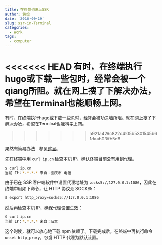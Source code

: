 ```yaml
---
title: 在终端也用上SSR
author: 黄俭
date: '2018-09-29'
slug: ssr-in-Terminal
categories:
  - Work
tags:
  - computer
---
```

<<<<<<< HEAD
有时，在终端执行hugo或下载一些包时，经常会被一个qiang所阻。就在网上搜了下解决办法，希望在Terminal也能顺畅上网。
=======
有时，在终端执行hugo或下载一些包时，经常会被功夫墙所阻。就在网上搜了下解决办法，希望在Terminal也能科学上网。
>>>>>>> a921a426c822c4f05b5301545b61daab03ffb5d8

果然有简易办法，参见[这里](https://github.com/Dream4ever/knowledge-base/issues/55)。

先在终端中用 `curl ip.cn` 检查本机 IP，确认终端目前没有用到代理。

```bash
$ curl ip.cn
当前 IP：*.*.*.* 来自：重庆市 电信
```

由于已在 SSR 客户端软件中设置代理地址为 `socks5://127.0.0.1:1086`，因此在终端中用如下命令，让 HTTP 协议走 SOCKS5：

```bash
$ export http_proxy=socks5://127.0.0.1:1086
```
然后再检查本机 IP，确保代理设置生效：

```bash
$ curl ip.cn
当前 IP：*.*.*.* 来自：日本
```
这个时候，就可以放心地下载 npm 依赖了。下载完成后，在终端中再执行命令 `unset http_proxy`，恢复 HTTP 代理为默认设置。